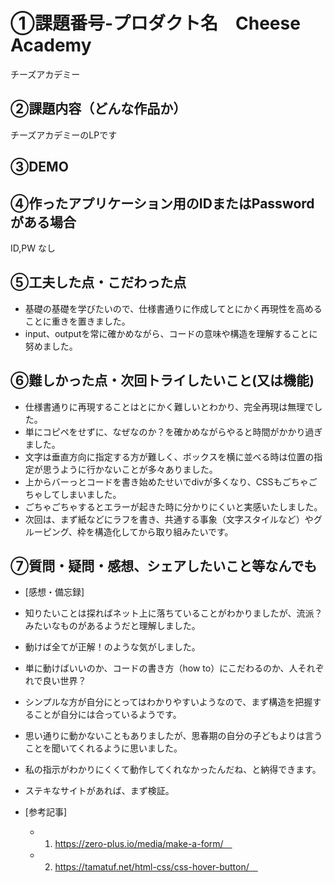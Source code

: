 # ①課題番号-プロダクト名　Cheese Academy

チーズアカデミー

## ②課題内容（どんな作品か）

チーズアカデミーのLPです

## ③DEMO



## ④作ったアプリケーション用のIDまたはPasswordがある場合

ID,PW なし

## ⑤工夫した点・こだわった点

- 基礎の基礎を学びたいので、仕様書通りに作成してとにかく再現性を高めることに重きを置きました。
- input、outputを常に確かめながら、コードの意味や構造を理解することに努めました。

## ⑥難しかった点・次回トライしたいこと(又は機能)

- 仕様書通りに再現することはとにかく難しいとわかり、完全再現は無理でした。
- 単にコピペをせずに、なぜなのか？を確かめながらやると時間がかかり過ぎました。
- 文字は垂直方向に指定する方が難しく、ボックスを横に並べる時は位置の指定が思うように行かないことが多々ありました。
- 上からバーっとコードを書き始めたせいでdivが多くなり、CSSもごちゃごちゃしてしまいました。
- ごちゃごちゃするとエラーが起きた時に分かりにくいと実感いたしました。
- 次回は、まず紙などにラフを書き、共通する事象（文字スタイルなど）やグルーピング、枠を構造化してから取り組みたいです。

## ⑦質問・疑問・感想、シェアしたいこと等なんでも

- [感想・備忘録]　
- 知りたいことは探ればネット上に落ちていることがわかりましたが、流派？みたいなものがあるようだと理解しました。
- 動けば全てが正解！のような気がしました。
- 単に動けばいいのか、コードの書き方（how to）にこだわるのか、人それぞれで良い世界？
- シンプルな方が自分にとってはわかりやすいようなので、まず構造を把握することが自分には合っているようです。
- 思い通りに動かないこともありましたが、思春期の自分の子どもよりは言うことを聞いてくれるように思いました。
- 私の指示がわかりにくくて動作してくれなかったんだね、と納得できます。
- ステキなサイトがあれば、まず検証。

- [参考記事]
  - 1. https://zero-plus.io/media/make-a-form/　
  - 2. https://tamatuf.net/html-css/css-hover-button/　
